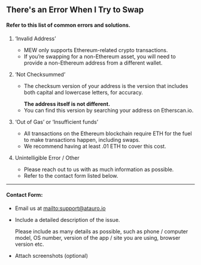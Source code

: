 ## There's an Error When I Try to Swap

#### Refer to this list of common errors and solutions.

1. ‘Invalid Address’

   * MEW only supports Ethereum-related crypto transactions.
   * If you’re swapping for a non-Ethereum asset, you will need to provide a non-Ethereum address from a different wallet.

2. ‘Not Checksummed’

   * <p>The checksum version of your address is the version that includes both capital and lowercase letters, for accuracy.</p>
     <strong>The address itself is not different.</strong>
   * You can find this version by searching your address on Etherscan.io.

3. ‘Out of Gas’ or ‘Insufficient funds’

   * All transactions on the Ethereum blockchain require ETH for the fuel to make transactions happen, including swaps.
   * We recommend having at least .01 ETH to cover this cost.

4. Unintelligible Error / Other

   * Please reach out to us with as much information as possible.
   * Refer to the contact form listed below.

***

#### Contact Form:

* Email us at <mailto:support@atauro.io>

* <p>Include a detailed description of the issue.</p>
  <note>Please include as many details as possible, such as phone / computer model, OS number, version of the app / site you are using, browser version etc.</note>

* Attach screenshots (optional)

